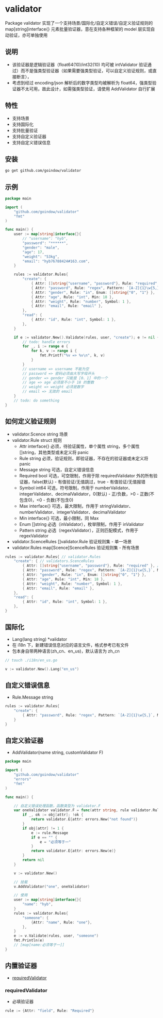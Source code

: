 # validator
Package validator 实现了一个支持场景/国际化/自定义错误/自定义验证规则的 map[string]interface{} 元素批量验证器，意在支持各种框架的 model 层实现自动验证，亦可单独使用

## 说明
- 该验证器是逻辑验证器（float64(10)/int32(10) 均可被 intValidator 验证通过）而不是强类型验证器（如果需要强类型验证，可以自定义验证规则，或直接断言），
- 考虑到经过 encoding/json 解析后的数字类型均被解析为 float64，强类型验证器不太可用，故此设计，如需强类型验证，请使用 AddValidator 自行扩展

## 特性
- 支持场景
- 支持国际化
- 支持批量验证
- 支持自定义验证器
- 支持自定义错误信息

## 安装
```bash
go get github.com/goindow/validator
```

## 示例
```go
package main

import (
	"github.com/goindow/validator"
	"fmt"
)

func main() {
	user := map[string]interface{}{
		// "username": "hyb",
		"password": "******",
		"gender": "male",
		"age": 17,
		"weight": "53kg",
		"email": "hyb76788424#163.com",
	}

	rules := validator.Rules{
		"create": {
			{ Attr: []string{"username", "password"}, Rule: "required" },
			{ Attr: "password", Rule: "regex", Pattern: `[A-Z]{1}\w{5,}`, Message: "密码必须由大写字母开头"},
			{ Attr: "gender", Rule: "in", Enum: []string{"0", "1"} },
			{ Attr: "age", Rule: "int", Min: 18 },
			{ Attr: "weight", Rule: "number", Symbol: 1 },
			{ Attr: "email", Rule: "email" },
		},
		"read": {
			{ Attr: "id", Rule: "int", Symbol: 1 },
		},
	}

	if e := validator.New().Validate(rules, user, "create"); e != nil {
		// todo: handle errors
		for _, i := range e {
			for k, v := range i {
				fmt.Printf("%v => %v\n", k, v)
			}
		}
		// username => username 不能为空
		// password => 密码必须由大写字母开头
		// gender => gender 只能是 [0、1] 中的一个
		// age => age 必须是不小于 18 的整数
		// weight => weight 必须是数字
		// email => 无效的 email
	}
	// todo: do something
}
```

## 如何定义验证规则
- validator.Scence string 场景
- validator.Rule struct 规则
	- Attr     interface{}  必须，待验证属性，单个属性 string，多个属性 []string，其他类型或未定义将 panic
	- Rule     string       必须，验证规则，即验证器，不存在的验证器或未定义将 panic
	- Message  string       可选，自定义错误信息
	- Required bool         可选，可空限制，作用于除 requiredValidator 外的所有验证器，false(默认) - 有值验证/无值跳过，true - 有值验证/无值报错
	- Symbol   int64        可选，符号限制，作用于 numberValidator、integerValidator、decimalValidator，0(默认) - 正/负数，>0 - 正数(不包含0)，<0 - 负数(不包含0)
	- Max      interface{}  可选，最大限制，作用于 stringValidator、numberValidator、integerValidator、decimalValidator
	- Min      interface{}  可选，最小限制，同 Max
	- Enum     []string     必选（inValidator），枚举限制，作用于 inValidator
	- Pattern  string       必选（regexValidator），正则匹配模式，作用于 regexValidator
- validator.ScenceRules []validator.Rule 验证规则集 - 单一场景
- validator.Rules map[Scence]ScenceRules 验证规则集 - 所有场景
```go
rules := validator.Rules{ // validator.Rules
	"create": { // validators.ScenceRules
		{ Attr: []string{"username", "password"}, Rule: "required" }, // validator.Rule
		{ Attr: "password", Rule: "regex", Pattern: `[A-Z]{1}\w{5,}`, Message: "密码必须由大写字母开头"},
		{ Attr: "gender", Rule: "in", Enum: []string{"0", "1"} },
		{ Attr: "age", Rule: "int", Min: 18 },
		{ Attr: "weight", Rule: "number", Symbol: 1 },
		{ Attr: "email", Rule: "email" },
	},
	"read": {
		{ Attr: "id", Rule: "int", Symbol: 1 },
	},
}
```

## 国际化
- Lang(lang string) *validator
- 在 i18n 下，新建错误信息对应的语言文件，格式参考已有文件
- 包本身自带两种语言(zh_cn、en_us)，默认语言为 zh_cn
```go
// touch ./i18n/en_us.go

v := validator.New().Lang("en_us")
```

## 自定义错误信息
- Rule.Message string
```go
rules := validator.Rules{
	"create": {
		{ Attr: "password", Rule: "regex", Pattern: `[A-Z]{1}\w{5,}`, Message: "密码必须由大写字母开头"},
	}
}
```

## 自定义验证器
- AddValidator(name string, customValidator F)
```go
package main

import (
	"github.com/goindow/validator"
	"errors"
	"fmt"
)

func main() {

	// 自定义错误处理函数，函数类型为 validator.F
	var oneValidator validator.F = func(attr string, rule validator.Rule, obj validator.M) validator.E {
		if _, ok := obj[attr]; !ok {
			return validator.E{attr: errors.New("not found")}
		}
		if obj[attr] != 1 {
			e := rule.Message
			if e == "" {
				e = "必须等于一"
			}
			return validator.E{attr: errors.New(e)}	
		}
		return nil
	}

	v := validator.New()

	// 挂载
	v.AddValidator("one", oneValidator)

	// 使用
	user := map[string]interface{}{
		"name": "hyb",
	}
	rules := validator.Rules{
		"someone": {
			{Attr: "name", Rule: "one"},
		},
	}
	e := v.Validate(rules, user, "someone")
	fmt.Println(e)
	// [map[name:必须等于一]]
}
```

## 内置验证器
- [requiredValidator](#requiredValidator)


### requiredValidator
- 必填验证器
```go
rule := {Attr: "field", Rule: "Required"}
```